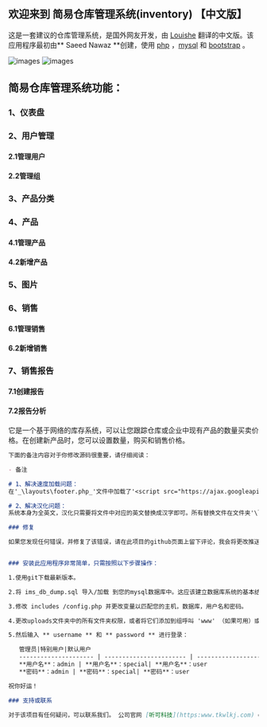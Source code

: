 ## 欢迎来到 简易仓库管理系统(inventory) 【中文版】

这是一套建议的仓库管理系统，是国外网友开发，由 [Louishe](https:www.louishe.com) 翻译的中文版。该应用程序最初由** Saeed Nawaz **创建，使用 [php](http:php.net) ，[mysql](https:www.mysql.com) 和 [bootstrap](http:getbootstrap.com) 。

![images](https://www.louishe.com/wp-content/uploads/2019/04/12.png)
![images](https://www.louishe.com/wp-content/uploads/2019/04/13.png)

## 简易仓库管理系统功能：

### 1、仪表盘
### 2、用户管理
#### 2.1管理用户
#### 2.2管理组
### 3、产品分类
### 4、产品
#### 4.1管理产品
#### 4.2新增产品
### 5、图片
### 6、销售
#### 6.1管理销售
#### 6.2新增销售
### 7、销售报告
#### 7.1创建报告
#### 7.2报告分析

它是一个基于网络的库存系统，可以让您跟踪仓库或企业中现有产品的数量买卖价格。在创建新产品时，您可以设置数量，购买和销售价格。

```markdown
下面的备注内容对于你修改源码很重要，请仔细阅读：

- 备注

# 1、解决速度加载问题：
在'_\layouts\footer.php_'文件中加载了'<script src="https://ajax.googleapis.com/ajax/libs/jquery/1.11.2/jquery.min.js"></script>'，而这个JS只有翻墙才能加载，所以把该JS拷贝到'_\libs\Js_'文件夹下保存，在'**footer.php**'中引用本地的'**jquery.min.js**'。

# 2、解决汉化问题：
系统本身为全英文，汉化只需要将文件中对应的英文替换成汉字即可。所有替换文件在文件夹'\layouts\'和根目录中。

### 修复

如果您发现任何错误，并修复了该错误，请在此项目的github页面上留下评论，我会将更改推送到主分支。


### 安装此应用程序非常简单，只需按照以下步骤操作：

1.使用git下载最新版本。

2.将 ims_db_dump.sql 导入/加载 到您的mysql数据库中。这应该建立数据库系统的基本结构。

3.修改 includes /config.php 并更改变量以匹配您的主机，数据库，用户名和密码。

4.更改uploads文件夹中的所有文件夹权限，或者将它们添加到组呼叫 'www' （如果可用）或 '777' 。

5.然后输入 ** username ** 和 ** password ** 进行登录：

   管理员|特别用户|默认用户
   --------------------- | ----------------------- | -------------------
   **用户名**：admin | **用户名**：special| **用户名**：user
   **密码**：admin | **密码**：special| **密码**：user

祝你好运！

### 支持或联系

对于该项目有任何疑问，可以联系我们。 公司官网 [听可科技](https:www.tkwlkj.com) or [技术支持Blog](https:louishe.com) ,在这个Blog你将获得一些帮助！
